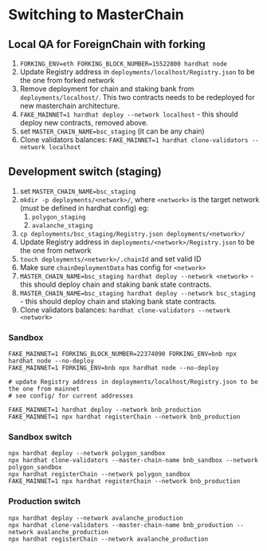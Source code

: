 # Switching to MasterChain

## Local QA for ForeignChain with forking

1. `FORKING_ENV=eth FORKING_BLOCK_NUMBER=15522800 hardhat node`
2. Update Registry address in `deployments/localhost/Registry.json` to be the one from forked network
3. Remove deployment for chain and staking bank from `deployments/localhost/`. 
   This two contracts needs to be redeployed for new masterchain architecture.
4. `FAKE_MAINNET=1 hardhat deploy --network localhost` - this should deploy new contracts, removed above.
5. set `MASTER_CHAIN_NAME=bsc_staging` (it can be any chain)
6. Clone validators balances: `FAKE_MAINNET=1 hardhat clone-validators --network localhost`

## Development switch (staging)

1. set `MASTER_CHAIN_NAME=bsc_staging`
2. `mkdir -p deployments/<network>/`, where `<network>` is the target network (must be defined in hardhat config) eg:
   1. `polygon_staging`
   2. `avalanche_staging`
3. `cp deployments/bsc_staging/Registry.json deployments/<network>/`
4. Update Registry address in `deployments/<network>/Registry.json` to be the one from network
5. `touch deployments/<network>/.chainId` and set valid ID
6. Make sure `chainDeploymentData` has config for `<network>`
7. `MASTER_CHAIN_NAME=bsc_staging hardhat deploy --network <network>` - this should deploy chain and staking bank state contracts.
7. `MASTER_CHAIN_NAME=bsc_staging hardhat deploy --network bsc_staging` - this should deploy chain and staking bank state contracts.
8. Clone validators balances: `hardhat clone-validators --network <network>`

### Sandbox

```shell
FAKE_MAINNET=1 FORKING_BLOCK_NUMBER=22374090 FORKING_ENV=bnb npx hardhat node --no-deploy
FAKE_MAINNET=1 FORKING_ENV=bnb npx hardhat node --no-deploy

# update Registry address in deployments/localhost/Registry.json to be the one from mainnet
# see config/ for current addresses 

FAKE_MAINNET=1 hardhat deploy --network bnb_production
FAKE_MAINNET=1 npx hardhat registerChain --network bnb_production
```

### Sandbox switch

```shell
npx hardhat deploy --network polygon_sandbox
npx hardhat clone-validators --master-chain-name bnb_sandbox --network polygon_sandbox
npx hardhat registerChain --network polygon_sandbox
FAKE_MAINNET=1 npx hardhat registerChain --network bnb_production
```

### Production switch

```shell
npx hardhat deploy --network avalanche_production
npx hardhat clone-validators --master-chain-name bnb_production --network avalanche_production
npx hardhat registerChain --network avalanche_production
```
